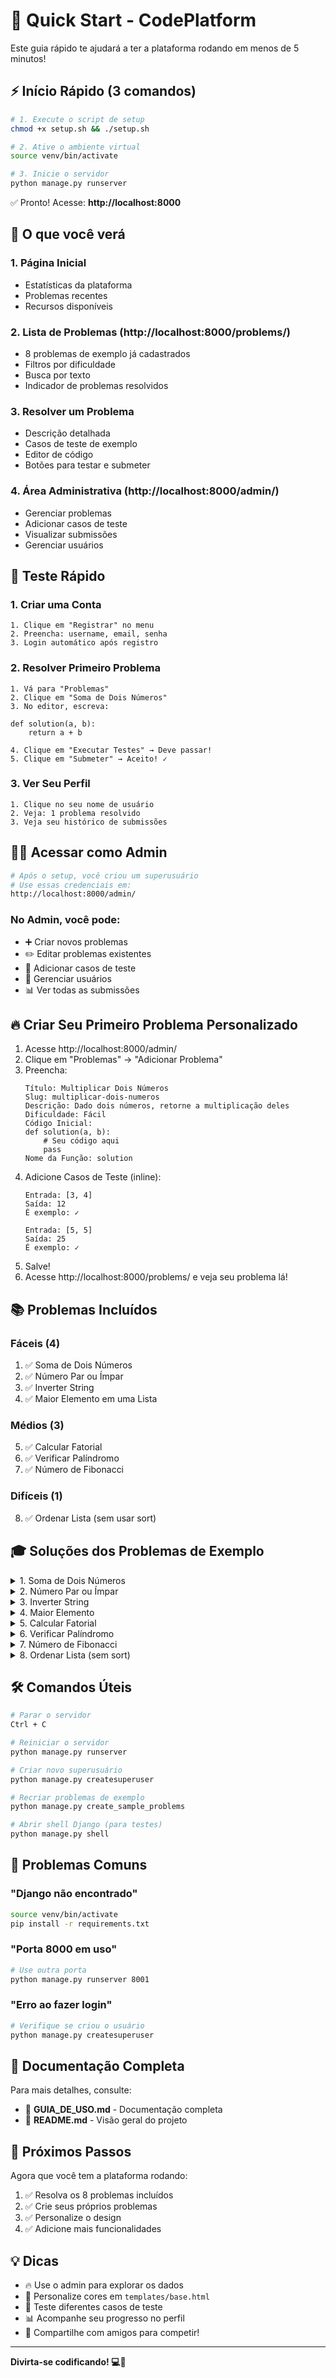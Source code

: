 # 🚀 Quick Start - CodePlatform

Este guia rápido te ajudará a ter a plataforma rodando em menos de 5 minutos!

## ⚡ Início Rápido (3 comandos)

```bash
# 1. Execute o script de setup
chmod +x setup.sh && ./setup.sh

# 2. Ative o ambiente virtual
source venv/bin/activate

# 3. Inicie o servidor
python manage.py runserver
```

✅ Pronto! Acesse: **http://localhost:8000**

## 📸 O que você verá

### 1. Página Inicial
- Estatísticas da plataforma
- Problemas recentes
- Recursos disponíveis

### 2. Lista de Problemas (http://localhost:8000/problems/)
- 8 problemas de exemplo já cadastrados
- Filtros por dificuldade
- Busca por texto
- Indicador de problemas resolvidos

### 3. Resolver um Problema
- Descrição detalhada
- Casos de teste de exemplo
- Editor de código
- Botões para testar e submeter

### 4. Área Administrativa (http://localhost:8000/admin/)
- Gerenciar problemas
- Adicionar casos de teste
- Visualizar submissões
- Gerenciar usuários

## 🎯 Teste Rápido

### 1. Criar uma Conta
```
1. Clique em "Registrar" no menu
2. Preencha: username, email, senha
3. Login automático após registro
```

### 2. Resolver Primeiro Problema
```
1. Vá para "Problemas"
2. Clique em "Soma de Dois Números"
3. No editor, escreva:

def solution(a, b):
    return a + b

4. Clique em "Executar Testes" → Deve passar!
5. Clique em "Submeter" → Aceito! ✓
```

### 3. Ver Seu Perfil
```
1. Clique no seu nome de usuário
2. Veja: 1 problema resolvido
3. Veja seu histórico de submissões
```

## 👨‍💼 Acessar como Admin

```bash
# Após o setup, você criou um superusuário
# Use essas credenciais em:
http://localhost:8000/admin/
```

### No Admin, você pode:
- ➕ Criar novos problemas
- ✏️ Editar problemas existentes
- 🧪 Adicionar casos de teste
- 👥 Gerenciar usuários
- 📊 Ver todas as submissões

## 🔥 Criar Seu Primeiro Problema Personalizado

1. Acesse http://localhost:8000/admin/
2. Clique em "Problemas" → "Adicionar Problema"
3. Preencha:
   ```
   Título: Multiplicar Dois Números
   Slug: multiplicar-dois-numeros
   Descrição: Dado dois números, retorne a multiplicação deles
   Dificuldade: Fácil
   Código Inicial:
   def solution(a, b):
       # Seu código aqui
       pass
   Nome da Função: solution
   ```
4. Adicione Casos de Teste (inline):
   ```
   Entrada: [3, 4]
   Saída: 12
   É exemplo: ✓
   
   Entrada: [5, 5]
   Saída: 25
   É exemplo: ✓
   ```
5. Salve!
6. Acesse http://localhost:8000/problems/ e veja seu problema lá!

## 📚 Problemas Incluídos

### Fáceis (4)
1. ✅ Soma de Dois Números
2. ✅ Número Par ou Ímpar
3. ✅ Inverter String
4. ✅ Maior Elemento em uma Lista

### Médios (3)
5. ✅ Calcular Fatorial
6. ✅ Verificar Palíndromo
7. ✅ Número de Fibonacci

### Difíceis (1)
8. ✅ Ordenar Lista (sem usar sort)

## 🎓 Soluções dos Problemas de Exemplo

<details>
<summary>1. Soma de Dois Números</summary>

```python
def solution(a, b):
    return a + b
```
</details>

<details>
<summary>2. Número Par ou Ímpar</summary>

```python
def solution(n):
    return n % 2 == 0
```
</details>

<details>
<summary>3. Inverter String</summary>

```python
def solution(s):
    return s[::-1]
```
</details>

<details>
<summary>4. Maior Elemento</summary>

```python
def solution(nums):
    return max(nums)
```
</details>

<details>
<summary>5. Calcular Fatorial</summary>

```python
def solution(n):
    if n == 0 or n == 1:
        return 1
    result = 1
    for i in range(2, n + 1):
        result *= i
    return result
```
</details>

<details>
<summary>6. Verificar Palíndromo</summary>

```python
def solution(s):
    return s == s[::-1]
```
</details>

<details>
<summary>7. Número de Fibonacci</summary>

```python
def solution(n):
    if n == 0:
        return 0
    if n == 1:
        return 1
    a, b = 0, 1
    for _ in range(2, n + 1):
        a, b = b, a + b
    return b
```
</details>

<details>
<summary>8. Ordenar Lista (sem sort)</summary>

```python
def solution(nums):
    # Bubble Sort
    n = len(nums)
    for i in range(n):
        for j in range(0, n - i - 1):
            if nums[j] > nums[j + 1]:
                nums[j], nums[j + 1] = nums[j + 1], nums[j]
    return nums
```
</details>

## 🛠️ Comandos Úteis

```bash
# Parar o servidor
Ctrl + C

# Reiniciar o servidor
python manage.py runserver

# Criar novo superusuário
python manage.py createsuperuser

# Recriar problemas de exemplo
python manage.py create_sample_problems

# Abrir shell Django (para testes)
python manage.py shell
```

## 🐛 Problemas Comuns

### "Django não encontrado"
```bash
source venv/bin/activate
pip install -r requirements.txt
```

### "Porta 8000 em uso"
```bash
# Use outra porta
python manage.py runserver 8001
```

### "Erro ao fazer login"
```bash
# Verifique se criou o usuário
python manage.py createsuperuser
```

## 📖 Documentação Completa

Para mais detalhes, consulte:
- 📄 **GUIA_DE_USO.md** - Documentação completa
- 📄 **README.md** - Visão geral do projeto

## 🎉 Próximos Passos

Agora que você tem a plataforma rodando:

1. ✅ Resolva os 8 problemas incluídos
2. ✅ Crie seus próprios problemas
3. ✅ Personalize o design
4. ✅ Adicione mais funcionalidades

## 💡 Dicas

- 🔥 Use o admin para explorar os dados
- 🎨 Personalize cores em `templates/base.html`
- 🧪 Teste diferentes casos de teste
- 📊 Acompanhe seu progresso no perfil
- 🚀 Compartilhe com amigos para competir!

---

**Divirta-se codificando! 💻🚀**

